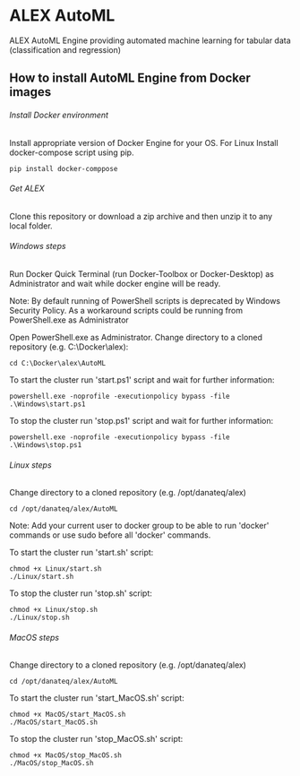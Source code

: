 # ALEX AutoML
ALEX AutoML Engine providing automated machine learning for tabular data (classification and regression)


## How to install AutoML Engine from Docker images
###### Install Docker environment

Install appropriate version of Docker Engine for your OS. For Linux Install docker-compose script using pip.
	
	pip install docker-comppose

###### Get ALEX

Clone this repository or download a zip archive and then unzip it to any local folder.

###### Windows steps

Run Docker Quick Terminal (run Docker-Toolbox or Docker-Desktop) as Administrator and wait while docker engine will be ready.

Note:
By default running of PowerShell scripts is deprecated by Windows Security Policy. As a workaround scripts could be running from PowerShell.exe as Administrator

Open PowerShell.exe as Administrator. Change directory to a cloned repository (e.g. C:\Docker\alex):

	cd C:\Docker\alex\AutoML

To start the cluster run 'start.ps1' script and wait for further information:

	powershell.exe -noprofile -executionpolicy bypass -file .\Windows\start.ps1

To stop the cluster run 'stop.ps1' script and wait for further information:

    powershell.exe -noprofile -executionpolicy bypass -file .\Windows\stop.ps1

###### Linux steps

Change directory to a cloned repository (e.g. /opt/danateq/alex)

	cd /opt/danateq/alex/AutoML

Note:
Add your current user to docker group to be able to run 'docker' commands or use sudo before all 'docker' commands.

To start the cluster run 'start.sh' script:
	
	chmod +x Linux/start.sh
	./Linux/start.sh

To stop the cluster run 'stop.sh' script:

	chmod +x Linux/stop.sh
	./Linux/stop.sh

###### MacOS steps

Change directory to a cloned repository (e.g. /opt/danateq/alex)

    cd /opt/danateq/alex/AutoML
	
To start the cluster run 'start_MacOS.sh' script:

    chmod +x MacOS/start_MacOS.sh
	./MacOS/start_MacOS.sh

To stop the cluster run 'stop_MacOS.sh' script:

    chmod +x MacOS/stop_MacOS.sh
	./MacOS/stop_MacOS.sh
